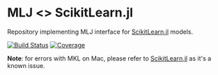 # MLJ <> ScikitLearn.jl
Repository implementing MLJ interface for 
[ScikitLearn.jl](https://github.com/JuliaStats/ScikitLearn.jl) models.


[![Build Status](https://github.com/JuliaAI/MLJScikitLearnInterface.jl/workflows/CI/badge.svg)](https://github.com/JuliaAI/MLJScikitLearnInterface.jl/actions)
[![Coverage](http://codecov.io/github/JuliaAI/MLJScikitLearnInterface.jl/coverage.svg?branch=master)](https://codecov.io/gh/JuliaAI/MLJScikitLearnInterface.jl)

**Note**: for errors with MKL on Mac, please refer to [ScikitLearn.jl](https://github.com/cstjean/ScikitLearn.jl) as it's a known issue.



